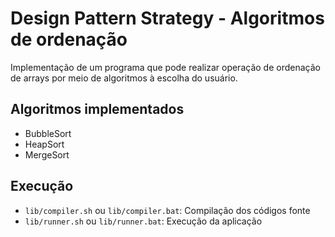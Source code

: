 # Design Pattern Strategy - Algoritmos de ordenação
Implementação de um programa que pode realizar operação de ordenação de arrays por meio de algoritmos à escolha do usuário.

## Algoritmos implementados

- BubbleSort
- HeapSort
- MergeSort

## Execução

- `lib/compiler.sh` ou `lib/compiler.bat`: Compilação dos códigos fonte
- `lib/runner.sh` ou `lib/runner.bat`: Execução da aplicação

